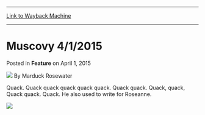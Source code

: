 
---
[Link to Wayback Machine](https://web.archive.org/web/20150403050510/http://magic.wizards.com/en/articles/archive/feature/muscovy-412015-2015-04-01)

[_metadata_:wayback_url]:- "http://magic.wizards.com/en/articles/archive/feature/muscovy-412015-2015-04-01"
[_metadata_:wayback_raw_url]:- "https://web.archive.org/web/20150403050510id_/http://magic.wizards.com/en/articles/archive/feature/muscovy-412015-2015-04-01"
[_metadata_:wayback_capture_timestamp]:- "2015-04-03 05:05:10+00:00"
[_metadata_:generator]:- "Drupal 7 (http://drupal.org)"
---


Muscovy 4/1/2015
================



 Posted in **Feature**
 on April 1, 2015 






![](https://media.magic.wizards.com/styles/auth_small/public/images/person/Marduck_Rosewater.jpg)
By Marduck Rosewater




 Quack. Quack quack quack quack quack. Quack quack. Quack, quack, Quack quack. Quack. He also used to write for Roseanne. 





![](https://media.wizards.com/2015/images/daily/ducks_are_Awesome.gif)







